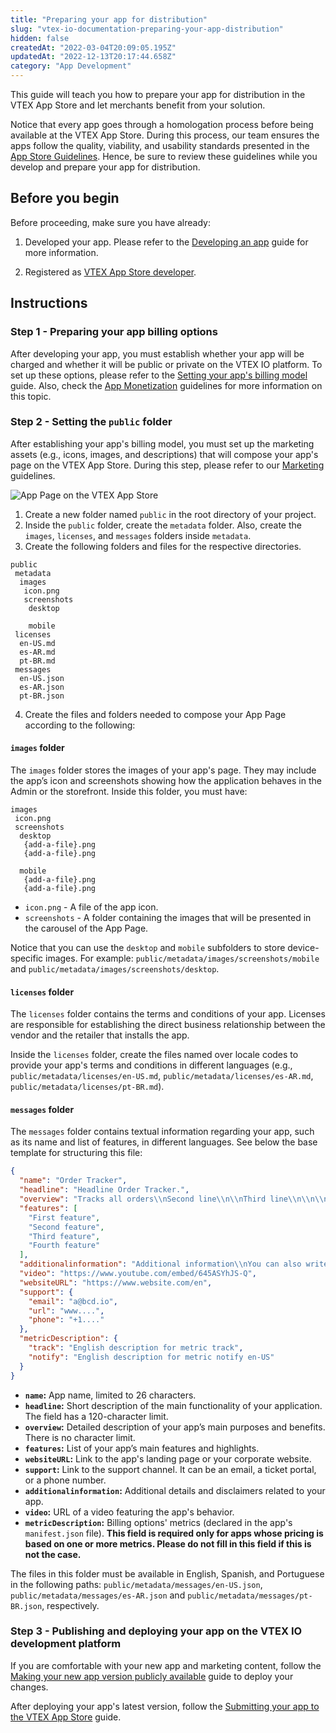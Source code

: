 ```yaml
---
title: "Preparing your app for distribution"
slug: "vtex-io-documentation-preparing-your-app-distribution"
hidden: false
createdAt: "2022-03-04T20:09:05.195Z"
updatedAt: "2022-12-13T20:17:44.658Z"
category: "App Development"
---
```


This guide will teach you how to prepare your app for distribution in the VTEX App Store and let merchants benefit from your solution.

Notice that every app goes through a homologation process before being available at the VTEX App Store. During this process, our team ensures the apps follow the quality, viability, and usability standards presented in the [App Store Guidelines](https://developers.vtex.com/docs/guides/vtex-io-documentation-homologation-requirements-for-vtex-app-store). Hence, be sure to review these guidelines while you develop and prepare your app for distribution.

## Before you begin

Before proceeding, make sure you have already:

1. Developed your app. Please refer to the [Developing an app](https://developers.vtex.com/docs/guides/vtex-io-documentation-developing-an-app) guide for more information.

2. Registered as [VTEX App Store developer](https://developers.vtex.com/docs/guides/vtex-io-documentation-becoming-a-registered-vtex-app-store-developer).

## Instructions

### Step 1 - Preparing your app billing options

After developing your app, you must establish whether your app will be charged and whether it will be public or private on the VTEX IO platform. To set up these options, please refer to the [Setting your app's billing model](https://developers.vtex.com/docs/guides/vtex-io-documentation-setting-your-apps-billing-model) guide. Also, check the [App Monetization](https://developers.vtex.com/docs/guides/vtex-io-documentation-business-guidelines-app-monetization) guidelines for more information on this topic.

### Step 2 - Setting the `public` folder

After establishing your app's billing model, you must set up the marketing assets (e.g., icons, images, and descriptions) that will compose your app's page on the VTEX App Store. During this step, please refer to our [Marketing](https://developers.vtex.com/docs/guides/vtex-io-documentation-business-guidelines-marketing-assets) guidelines.

![App Page on the VTEX App Store](https://cdn.jsdelivr.net/gh/vtexdocs/dev-portal-content@main/docs/guides/vtex-io/Perks/vtex-io-documentation-homologation-requirements-for-vtex-app-store/app-store-page-example.png?raw=true)

1. Create a new folder named `public` in the root directory of your project.
2. Inside the `public` folder, create the `metadata` folder. Also, create the `images`, `licenses`, and `messages` folders inside `metadata`.
3. Create the following folders and files for the respective directories.

```
public
 metadata
  images
   icon.png
   screenshots
    desktop

    mobile
 licenses
  en-US.md
  es-AR.md
  pt-BR.md
 messages
  en-US.json
  es-AR.json
  pt-BR.json
```

4. Create the files and folders needed to compose your App Page according to the following:

#### `images` folder

The `images` folder stores the images of your app's page. They may include the app’s icon and screenshots showing how the application behaves in the Admin or the storefront. Inside this folder, you must have:

```
images
 icon.png 
 screenshots
  desktop
   {add-a-file}.png
   {add-a-file}.png

  mobile
   {add-a-file}.png
   {add-a-file}.png

```

- `icon.png` - A file of the app icon.
- `screenshots` - A folder containing the images that will be presented in the carousel of the App Page.

Notice that you can use the `desktop` and `mobile` subfolders to store device-specific images. For example: `public/metadata/images/screenshots/mobile` and `public/metadata/images/screenshots/desktop`.

#### `licenses` folder

The `licenses` folder contains the terms and conditions of your app. Licenses are responsible for establishing the direct business relationship between the vendor and the retailer that installs the app.

Inside the `licenses` folder, create the files named over locale codes to provide your app's terms and conditions in different languages (e.g., `public/metadata/licenses/en-US.md`, `public/metadata/licenses/es-AR.md`, `public/metadata/licenses/pt-BR.md`).

#### `messages` folder

The `messages` folder contains textual information regarding your app, such as its name and list of features, in different languages.
See below the base template for structuring this file:

```json
{
  "name": "Order Tracker",
  "headline": "Headline Order Tracker.",
  "overview": "Tracks all orders\\nSecond line\\n\\nThird line\\n\\n\\n\\n\\nFourth line",
  "features": [
    "First feature",
    "Second feature",
    "Third feature",
    "Fourth feature"
  ],
  "additionalinformation": "Additional information\\nYou can also write new lines here\\n\\n\\nIt should work just like the overview",
  "video": "https://www.youtube.com/embed/645ASYhJS-Q",
  "websiteURL": "https://www.website.com/en",
  "support": {
    "email": "a@bcd.io",
    "url": "www....",
    "phone": "+1...."
  },
  "metricDescription": {
    "track": "English description for metric track",
    "notify": "English description for metric notify en-US"
  }
}
```

- **`name`:** App name, limited to 26 characters.
- **`headline`:** Short description of the main functionality of your application. The field has a 120-character limit.
- **`overview`:** Detailed description of your app’s main purposes and benefits. There is no character limit.
- **`features`:** List of your app’s main features and highlights.
- **`websiteURL`:** Link to the app's landing page or your corporate website.
- **`support`:** Link to the support channel. It can be an email, a ticket portal, or a phone number.
- **`additionalinformation`:** Additional details and disclaimers related to your app.
- **`video`:** URL of a video featuring the app's behavior.
- **`metricDescription`:** Billing options' metrics (declared in the app's `manifest.json` file). **This field is required only for apps whose pricing is based on one or more metrics. Please do not fill in this field if this is not the case.**

The files in this folder must be available in English, Spanish, and Portuguese in the following paths: `public/metadata/messages/en-US.json`, `public/metadata/messages/es-AR.json` and `public/metadata/messages/pt-BR.json`, respectively.

### Step 3 - Publishing and deploying your app on the VTEX IO development platform

If you are comfortable with your new app and marketing content, follow the [Making your new app version publicly available](https://developers.vtex.com/docs/guides/vtex-io-documentation-making-your-new-app-version-publicly-available) guide to deploy your changes.

After deploying your app's latest version, follow the [Submitting your app to the VTEX App Store](https://developers.vtex.com/docs/guides/vtex-io-documentation-submitting-your-app-in-the-vtex-app-store) guide.
